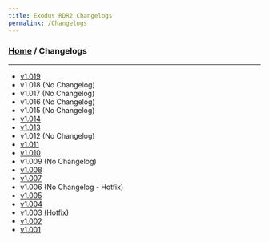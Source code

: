 ```yaml
---
title: Exodus RDR2 Changelogs
permalink: /Changelogs
---
```

### [Home](../index.md) / Changelogs
---
- [v1.019](Changelogs/1019)
- v1.018 (No Changelog)
- v1.017 (No Changelog)
- v1.016 (No Changelog)
- v1.015 (No Changelog)
- [v1.014](Changelogs/1014)
- [v1.013](Changelogs/1013)
- v1.012 (No Changelog)
- [v1.011](Changelogs/1011)
- [v1.010](Changelogs/1010)
- v1.009 (No Changelog)
- [v1.008](Changelogs/1008)
- [v1.007](Changelogs/1007)
- v1.006 (No Changelog - Hotfix)
- [v1.005](Changelogs/1005)
- [v1.004](Changelogs/1004)
- [v1.003 (Hotfix)](Changelogs/1003)
- [v1.002](Changelogs/1002)
- [v1.001](Changelogs/1001)
